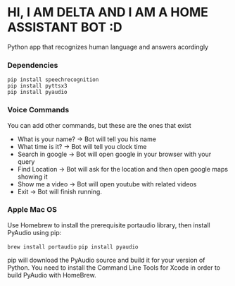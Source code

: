 # HI, I AM DELTA AND I AM A HOME ASSISTANT BOT :D

Python app that recognizes human language and answers acordingly


### Dependencies

```
pip install speechrecognition
pip install pyttsx3
pip install pyaudio
```

### Voice Commands

You can add other commands, but these are the ones that exist

- What is your name? -> Bot will tell you his name
- What time is it? -> Bot will tell you clock time
- Search in google -> Bot will open google in your browser with your query
- Find Location -> Bot will ask for the location and then open google maps showing it
- Show me a video -> Bot will open youtube with related videos
- Exit -> Bot will finish running.

### Apple Mac OS
Use Homebrew to install the prerequisite portaudio library, then install PyAudio using pip:

`brew install portaudio`
`pip install pyaudio`

pip will download the PyAudio source and build it for your version of Python.
You need to install the Command Line Tools for Xcode in order to build PyAudio with HomeBrew.
